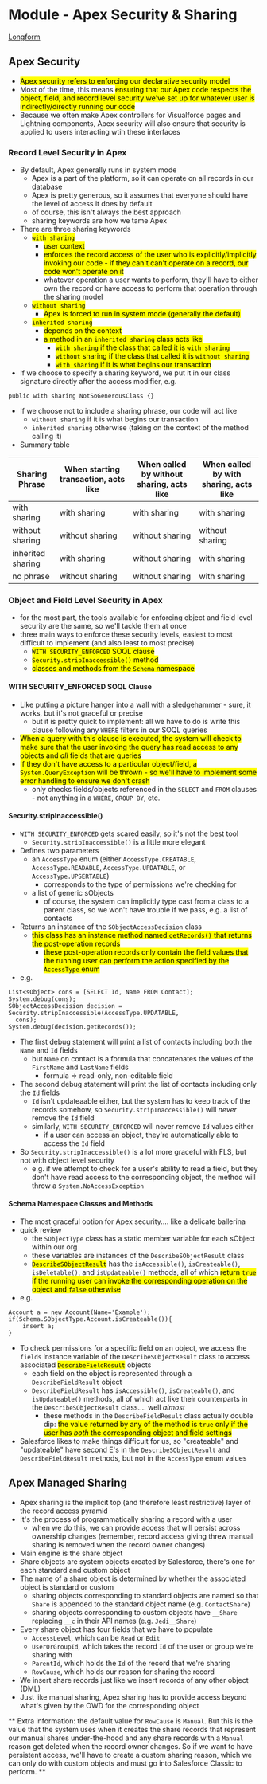 # Module - Apex Security & Sharing

[Longform](<./LFApex Security & Sharing.md>)

## Apex Security

- <mark>Apex security refers to enforcing our declarative security model</mark>
- Most of the time, this means <mark>ensuring that our Apex code respects the object, field, and record level security we've set up for whatever user is indirectly/directly running our code</mark>
- Because we often make Apex controllers for Visualforce pages and Lightning components, Apex security will also ensure that security is applied to users interacting wtih these interfaces

### Record Level Security in Apex

- By default, Apex generally runs in system mode
    - Apex is a part of the platform, so it can operate on all records in our database
    - Apex is pretty generous, so it assumes that everyone should have the level of access it does by default
    - of course, this isn't always the best approach
    - sharing keywords are how we tame Apex
- There are three sharing keywords
    - <mark>`with sharing`</mark>
        - <mark>user context</mark>
        - <mark>enforces the record access of the user who is explicitly/implicitly invoking our code - if they can't can't operate on a record, our code won't operate on it</mark>
        - whatever operation a user wants to perform, they'll have to either own the record or have access to perform that operation through the sharing model
    - <mark>`without sharing`</mark>
        - <mark>Apex is forced to run in system mode (generally the default)</mark>
    - <mark>`inherited sharing`</mark>
        - <mark>depends on the context</mark>
        - <mark>a method in an `inherited sharing` class acts like</mark>
            - <mark>`with sharing` if the class that called it is `with sharing`</mark>
            - <mark>`without` sharing if the class that called it is `without sharing`</mark>
            - <mark>`with sharing` if it is what begins our transaction</mark>
- If we choose to specify a sharing keyword, we put it in our class signature directly after the access modifier, e.g.

```apex
public with sharing NotSoGenerousClass {}
```

- If we choose not to include a sharing phrase, our code will act like
    - `without sharing` if it is what begins our transaction
    - `inherited sharing` otherwise (taking on the context of the method calling it)
- Summary table

| Sharing Phrase | When starting transaction, acts like | When called by without sharing, acts like | When called by with sharing, acts like |
| -------------- | ------------------------------------------ | ------------------------------------------ | ---------------------- |
| with sharing | with sharing | with sharing | with sharing |
| without sharing | without sharing | without sharing | without sharing |
| inherited sharing | with sharing | without sharing | with sharing |
| no phrase | without sharing | without sharing | with sharing |

### Object and Field Level Security in Apex

- for the most part, the tools available for enforcing object and field level security are the same, so we'll tackle them at once
- three main ways to enforce these security levels, easiest to most difficult to implement (and also least to most precise)
    - <mark>`WITH SECURITY_ENFORCED` SOQL clause</mark>
    - <mark>`Security.stripInaccessible()` method</mark>
    - <mark>classes and methods from the `Schema` namespace</mark>

#### WITH SECURITY_ENFORCED SOQL Clause

- Like putting a picture hanger into a wall with a sledgehammer - sure, it works, but it's not graceful or precise
    - but it is pretty quick to implement: all we have to do is write this clause following any `WHERE` filters in our SOQL queries
- <mark>When a query with this clause is executed, the system will check to make sure that the user invoking the query has read access to any objects and _all_ fields that are queries</mark>
- <mark>If they don't have access to a particular object/field, a `System.QueryException` will be thrown - so we'll have to implement some error handling to ensure we don't crash</mark>
    - only checks fields/objects referenced in the `SELECT` and `FROM` clauses - not anything in a `WHERE`, `GROUP BY`, etc.

#### Security.stripInaccessible()

- `WITH SECURITY_ENFORCED` gets scared easily, so it's not the best tool
    - `Security.stripInaccessible()` is a little more elegant
- Defines two parameters
    - an `AccessType` enum (either `AccessType.CREATABLE`, `AccessType.READABLE`, `AccessType.UPDATABLE`, or `AccessType.UPSERTABLE`)
        - corresponds to the type of permissions we're checking for
    - a list of generic sObjects
        - of course, the system can implicitly type cast from a class to a parent class, so we won't have trouble if we pass, e.g. a list of contacts
- Returns an instance of the `SObjectAccessDecision` class
    - <mark>this class has an instance method named `getRecords()` that returns the post-operation records</mark>
        - <mark>these post-operation records only contain the field values that the running user can perform the action specified by the `AccessType` enum</mark>
- e.g.

```apex
List<sObject> cons = [SELECT Id, Name FROM Contact];
System.debug(cons);
SObjectAccessDecision decision = Security.stripInaccessible(AccessType.UPDATABLE,
  cons);
System.debug(decision.getRecords());
```

- The first debug statement will print a list of contacts including both the `Name` and `Id` fields
    - but `Name` on contact is a formula that concatenates the values of the `FirstName` and `LastName` fields
        - formula => read-only, non-editable field
- The second debug statement will print the list of contacts including only the `Id` fields
    - `Id` isn't updateaable either, but the system has to keep track of the records somehow, so `Security.stripInaccessible()` will _never_ remove the `Id` field
    - similarly, `WITH SECURITY_ENFORCED` will never remove `Id` values either
        - if a user can access an object, they're automatically able to access the `Id` field
- So `Security.stripInaccessible()` is a lot more graceful with FLS, but not with object level security
    - e.g. if we attempt to check for a user's ability to read a field, but they don't have read access to the corresponding object, the method will throw a `System.NoAccessException`

#### Schema Namespace Classes and Methods

- The most graceful option for Apex security.... like a delicate ballerina
- quick review
    - the `SObjectType` class has a static member variable for each sObject within our org
    - these variables are instances of the `DescribeSObjectResult` class
    - <mark>`DescribeSObjectResult`</mark> has the `isAccessible()`, `isCreateable()`, `isDeletable()`, and `isUpdateable()` methods, all of which <mark>return `true` if the running user can invoke the corresponding operation on the object and `false` otherwise</mark>
- e.g.

```apex
Account a = new Account(Name='Example');
if(Schema.SObjectType.Account.isCreateable()){
    insert a;
}
```

- To check permissions for a specific field on an object, we access the `fields` instance variable of the `DescribeSObjectResult` class to access associated <mark>`DescribeFieldResult`</mark> objects
    - each field on the object is represented through a `DescribeFieldResult` object
    - `DescribeFieldResult` has `isAccessible()`, `isCreateable()`, and `isUpdateable()` methods, all of which act like their counterparts in the `DescribeSObjectResult` class.... well _almost_
        - these methods in the `DescribeFieldResult` class actually double dip: <mark>the value returned by any of the method is `true` only if the user has _both_ the corresponding object and field settings</mark>
- Salesforce likes to make things difficult for us, so "createable" and "updateable" have second E's in the `DescribeSObjectResult` and `DescribeFieldResult` methods, but not in the `AccessType` enum values

## Apex Managed Sharing

- Apex sharing is the implicit top (and therefore least restrictive) layer of the record access pyramid
- It's the process of programmatically sharing a record with a user
    - when we do this, we can provide access that will persist across ownership changes (remember, record access giving threw manual sharing is removed when the record owner changes)
- Main engine is the share object
- Share objects are system objects created by Salesforce, there's one for each standard and custom object
- The name of a share object is determined by whether the associated object is standard or custom
    - sharing objects corresponding to standard objects are named so that `Share` is appended to the standard object name (e.g. `ContactShare`)
    - sharing objects corresponding to custom objects have `__Share` replacing `__c` in their API names (e.g. `Jedi__Share`)
- Every share object has four fields that we have to populate
    - `AccessLevel`, which can be `Read` or `Edit`
    - `UserOrGroupId`, which takes the record `Id` of the user or group we're sharing with
    - `ParentId`, which holds the `Id` of the record that we're sharing
    - `RowCause`, which holds our reason for sharing the record
- We insert share records just like we insert records of any other object (DML)
- Just like manual sharing, Apex sharing has to provide access beyond what's given by the OWD for the corresponding object

** Extra information: the default value for `RowCause` is `Manual`. But this is the value that the system uses when it creates the share records that represent our manual shares under-the-hood and any share records with a `Manual` reason get deleted when the record owner changes. So if we want to have persistent access, we'll have to create a custom sharing reason, which we can only do with custom objects and must go into Salesforce Classic to perform. **